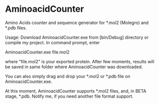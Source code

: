 # AminoacidCounter
Amino Acids counter and sequence generator for *.mol2 (Molegro) and *.pdb files.

Usage:
Download AminoacidCounter.exe from [bin/Debug] directory or compile my project.
In command prompt, enter

AminoacidCounter.exe file.mol2

where "file.mol2" is your exported protein.
After few moments, results will be saved in same folder where AminoacidCounter was downloaded.

You can also simply drag and drop your *.mol2 or *.pdb file on AminoacidCounter.exe.

At this moment, AminoacidCounter supports *.mol2 files, and, in BETA stage, *.pdb.
Notify me, if you need another file format support.
